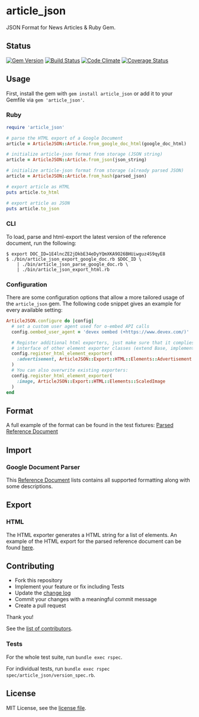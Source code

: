 # article_json
JSON Format for News Articles & Ruby Gem.

## Status
[![Gem Version](https://badge.fury.io/rb/article_json.svg)](https://badge.fury.io/rb/article_json)
[![Build Status](https://travis-ci.org/Devex/article_json.svg)](https://travis-ci.org/Devex/article_json)
[![Code Climate](https://codeclimate.com/github/Devex/article_json/badges/gpa.svg)](https://codeclimate.com/github/Devex/article_json)
[![Coverage Status](https://coveralls.io/repos/github/Devex/article_json/badge.svg?branch=master)](https://coveralls.io/github/Devex/article_json?branch=master)

## Usage
First, install the gem with `gem install article_json` or add it to your Gemfile
via `gem 'article_json'`.

### Ruby
```ruby
require 'article_json'

# parse the HTML export of a Google Document
article = ArticleJSON::Article.from_google_doc_html(google_doc_html)

# initialize article-json format from storage (JSON string)
article = ArticleJSON::Article.from_json(json_string)

# initialize article-json format from storage (already parsed JSON)
article = ArticleJSON::Article.from_hash(parsed_json)

# export article as HTML
puts article.to_html

# export article as JSON
puts article.to_json
```

### CLI
To load, parse and html-export the latest version of the reference document,
run the following:

```
$ export DOC_ID=1E4lncZE2jDkbE34eDyYQmXKA9O26BHUiwguz4S9qyE8
$ ./bin/article_json_export_google_doc.rb $DOC_ID \
    | ./bin/article_json_parse_google_doc.rb \
    | ./bin/article_json_export_html.rb
```

### Configuration
There are some configuration options that allow a more tailored usage of the
`article_json` gem. The following code snippet gives an example for every
available setting: 

```ruby
ArticleJSON.configure do |config|
  # set a custom user agent used for o-embed API calls
  config.oembed_user_agent = 'devex oembed (+https://www.devex.com/)'

  # Register additional html exporters, just make sure that it complies with the
  # interface of other element exporter classes (extend Base, implement #export)
  config.register_html_element_exporter(
    :advertisement, ArticleJSON::Export::HTML::Elements::Advertisement
  )
  # You can also overwrite existing exporters:
  config.register_html_element_exporter(
    :image, ArticleJSON::Export::HTML::Elements::ScaledImage
  )
end
``` 

## Format
A full example of the format can be found in the test fixtures:
[Parsed Reference Document](https://github.com/Devex/article_json/blob/master/spec/fixtures/reference_document_parsed.json)

## Import
### Google Document Parser
This [Reference Document](https://docs.google.com/document/d/1E4lncZE2jDkbE34eDyYQmXKA9O26BHUiwguz4S9qyE8/edit?usp=sharing)
lists contains all supported formatting along with some descriptions.

## Export
### HTML
The HTML exporter generates a HTML string for a list of elements. An example of
the HTML export for the parsed reference document can be found 
[here](https://github.com/Devex/article_json/blob/master/spec/fixtures/reference_document_exported.html).

## Contributing
- Fork this repository
- Implement your feature or fix including Tests
- Update the [change log](CHANGELOG.md)
- Commit your changes with a meaningful commit message
- Create a pull request

Thank you!

See the 
[list of contributors](https://github.com/Devex/article_json/contributors).

### Tests
For the whole test suite, run `bundle exec rspec`.

For individual tests, run `bundle exec rspec spec/article_json/version_spec.rb`.

## License
MIT License, see the [license file](LICENSE).
